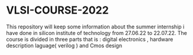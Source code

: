 # VLSI-COURSE-2022
This repository will keep some information about the summer internship i have done in silicon institute of technology from 27.06.22 to 22.07.22.
The course is divided in three parts that is :
digital electronics
, hardware description laguage( verilog )
and Cmos design
